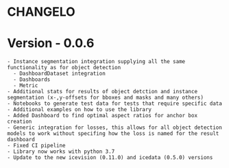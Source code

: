# CHANGELO

# Version - 0.0.6

    - Instance segmentation integration supplying all the same functionality as for object detection
      - DashboardDataset integration
      - Dashboards
      - Metric
    - Additional stats for results of object detction and instance segmentation (x-,y-offsets for bboxes and masks and many others) 
    - Notebooks to generate test data for tests that require specific data
    - Additional examples on how to use the library
    - Added Dashboard to find optimal aspect ratios for anchor box creation
    - Generic integration for losses, this allows for all object detection models to work without specifing how the loss is named for the result dashboard
    - Fixed CI pipeline
    - Library now works with python 3.7
    - Update to the new icevision (0.11.0) and icedata (0.5.0) versions 